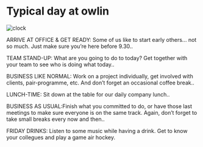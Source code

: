 # Typical day at owlin

![clock](olwin-clock.png)

ARRIVE AT OFFICE & GET READY: Some of us like to start early others... not so much. Just make sure you’re here before 9.30..

TEAM STAND-UP: What are you going to do to today? Get together with your team to see who is doing what today..

BUSINESS LIKE NORMAL: Work on a project individually, get involved with clients, pair-programme, etc. And don’t forget an occasional coffee break..

LUNCH-TIME: Sit down at the table for our daily company lunch..

BUSINESS AS USUAL:Finish what you committed to do, or have those last meetings to make sure everyone is on the same track. Again, don’t forget to take small breaks every now and then..

FRIDAY DRINKS: Listen to some music while having a drink. Get to know your collegues and play a game air hockey.
